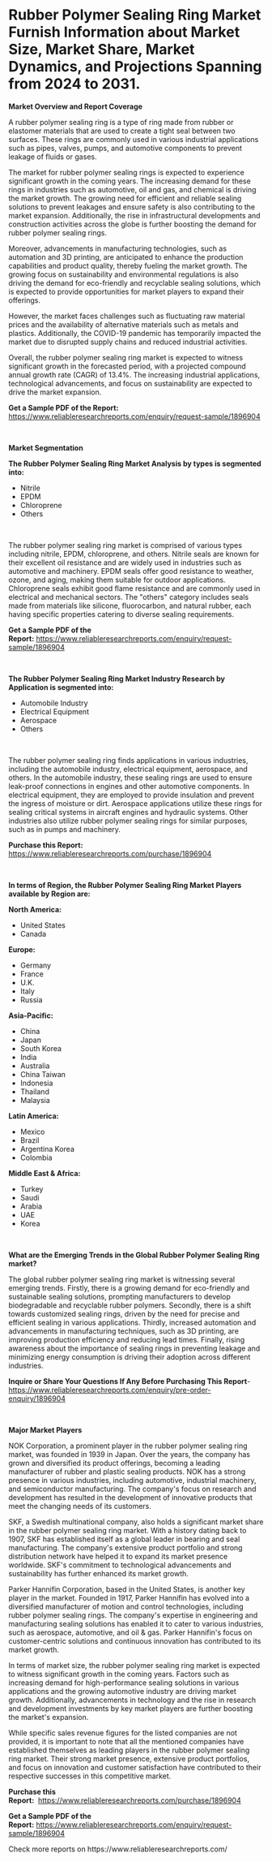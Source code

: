 <p><h1>Rubber Polymer Sealing Ring Market Furnish Information about Market Size, Market Share, Market Dynamics, and Projections Spanning from 2024 to 2031.</h1></p><p><strong>Market Overview and Report Coverage</strong></p>
<p><p>A rubber polymer sealing ring is a type of ring made from rubber or elastomer materials that are used to create a tight seal between two surfaces. These rings are commonly used in various industrial applications such as pipes, valves, pumps, and automotive components to prevent leakage of fluids or gases.</p><p>The market for rubber polymer sealing rings is expected to experience significant growth in the coming years. The increasing demand for these rings in industries such as automotive, oil and gas, and chemical is driving the market growth. The growing need for efficient and reliable sealing solutions to prevent leakages and ensure safety is also contributing to the market expansion. Additionally, the rise in infrastructural developments and construction activities across the globe is further boosting the demand for rubber polymer sealing rings.</p><p>Moreover, advancements in manufacturing technologies, such as automation and 3D printing, are anticipated to enhance the production capabilities and product quality, thereby fueling the market growth. The growing focus on sustainability and environmental regulations is also driving the demand for eco-friendly and recyclable sealing solutions, which is expected to provide opportunities for market players to expand their offerings.</p><p>However, the market faces challenges such as fluctuating raw material prices and the availability of alternative materials such as metals and plastics. Additionally, the COVID-19 pandemic has temporarily impacted the market due to disrupted supply chains and reduced industrial activities.</p><p>Overall, the rubber polymer sealing ring market is expected to witness significant growth in the forecasted period, with a projected compound annual growth rate (CAGR) of 13.4%. The increasing industrial applications, technological advancements, and focus on sustainability are expected to drive the market expansion.</p></p>
<p><strong>Get a Sample PDF of the Report:</strong> <a href="https://www.reliableresearchreports.com/enquiry/request-sample/1896904">https://www.reliableresearchreports.com/enquiry/request-sample/1896904</a></p>
<p>&nbsp;</p>
<p><strong>Market Segmentation</strong></p>
<p><strong>The Rubber Polymer Sealing Ring Market Analysis by types is segmented into:</strong></p>
<p><ul><li>Nitrile</li><li>EPDM</li><li>Chloroprene</li><li>Others</li></ul></p>
<p>&nbsp;</p>
<p><p>The rubber polymer sealing ring market is comprised of various types including nitrile, EPDM, chloroprene, and others. Nitrile seals are known for their excellent oil resistance and are widely used in industries such as automotive and machinery. EPDM seals offer good resistance to weather, ozone, and aging, making them suitable for outdoor applications. Chloroprene seals exhibit good flame resistance and are commonly used in electrical and mechanical sectors. The "others" category includes seals made from materials like silicone, fluorocarbon, and natural rubber, each having specific properties catering to diverse sealing requirements.</p></p>
<p><strong>Get a Sample PDF of the Report:</strong>&nbsp;<a href="https://www.reliableresearchreports.com/enquiry/request-sample/1896904">https://www.reliableresearchreports.com/enquiry/request-sample/1896904</a></p>
<p>&nbsp;</p>
<p><strong>The Rubber Polymer Sealing Ring Market Industry Research by Application is segmented into:</strong></p>
<p><ul><li>Automobile Industry</li><li>Electrical Equipment</li><li>Aerospace</li><li>Others</li></ul></p>
<p>&nbsp;</p>
<p><p>The rubber polymer sealing ring finds applications in various industries, including the automobile industry, electrical equipment, aerospace, and others. In the automobile industry, these sealing rings are used to ensure leak-proof connections in engines and other automotive components. In electrical equipment, they are employed to provide insulation and prevent the ingress of moisture or dirt. Aerospace applications utilize these rings for sealing critical systems in aircraft engines and hydraulic systems. Other industries also utilize rubber polymer sealing rings for similar purposes, such as in pumps and machinery.</p></p>
<p><strong>Purchase this Report:</strong>&nbsp; <a href="https://www.reliableresearchreports.com/purchase/1896904">https://www.reliableresearchreports.com/purchase/1896904</a></p>
<p>&nbsp;</p>
<p><strong>In terms of Region, the Rubber Polymer Sealing Ring Market Players available by Region are:</strong></p>
<p>
    <p> <strong> North America: </strong>
        <ul>
            <li>United States</li>
            <li>Canada</li>
        </ul>
        </p> 
    <p> <strong> Europe: </strong>
        <ul>
            <li>Germany</li>
            <li>France</li>
            <li>U.K.</li>
            <li>Italy</li>
            <li>Russia</li>
        </ul>
        </p> 
    <p> <strong> Asia-Pacific: </strong>
        <ul>
            <li>China</li>
            <li>Japan</li>
            <li>South Korea</li>
            <li>India</li>
            <li>Australia</li>
            <li>China Taiwan</li>
            <li>Indonesia</li>
            <li>Thailand</li>
            <li>Malaysia</li>
        </ul>
        </p> 
    <p> <strong> Latin America: </strong>
        <ul>
            <li>Mexico</li>
            <li>Brazil</li>
            <li>Argentina Korea</li>
            <li>Colombia</li>
        </ul>
        </p> 
    <p> <strong> Middle East & Africa: </strong>
        <ul>
            <li>Turkey</li>
            <li>Saudi</li>
            <li>Arabia</li>
            <li>UAE</li>
            <li>Korea</li>
        </ul>
    </p>
    </p>
<p>&nbsp;</p>
<p><strong>What are the Emerging Trends in the Global Rubber Polymer Sealing Ring market?</strong></p>
<p><p>The global rubber polymer sealing ring market is witnessing several emerging trends. Firstly, there is a growing demand for eco-friendly and sustainable sealing solutions, prompting manufacturers to develop biodegradable and recyclable rubber polymers. Secondly, there is a shift towards customized sealing rings, driven by the need for precise and efficient sealing in various applications. Thirdly, increased automation and advancements in manufacturing techniques, such as 3D printing, are improving production efficiency and reducing lead times. Finally, rising awareness about the importance of sealing rings in preventing leakage and minimizing energy consumption is driving their adoption across different industries.</p></p>
<p><strong>Inquire or Share Your Questions If Any Before Purchasing This Report</strong>- <a href="https://www.reliableresearchreports.com/enquiry/pre-order-enquiry/1896904">https://www.reliableresearchreports.com/enquiry/pre-order-enquiry/1896904</a></p>
<p>&nbsp;</p>
<p><strong>Major Market Players</strong></p>
<p><p>NOK Corporation, a prominent player in the rubber polymer sealing ring market, was founded in 1939 in Japan. Over the years, the company has grown and diversified its product offerings, becoming a leading manufacturer of rubber and plastic sealing products. NOK has a strong presence in various industries, including automotive, industrial machinery, and semiconductor manufacturing. The company's focus on research and development has resulted in the development of innovative products that meet the changing needs of its customers.</p><p>SKF, a Swedish multinational company, also holds a significant market share in the rubber polymer sealing ring market. With a history dating back to 1907, SKF has established itself as a global leader in bearing and seal manufacturing. The company's extensive product portfolio and strong distribution network have helped it to expand its market presence worldwide. SKF's commitment to technological advancements and sustainability has further enhanced its market growth.</p><p>Parker Hannifin Corporation, based in the United States, is another key player in the market. Founded in 1917, Parker Hannifin has evolved into a diversified manufacturer of motion and control technologies, including rubber polymer sealing rings. The company's expertise in engineering and manufacturing sealing solutions has enabled it to cater to various industries, such as aerospace, automotive, and oil & gas. Parker Hannifin's focus on customer-centric solutions and continuous innovation has contributed to its market growth.</p><p>In terms of market size, the rubber polymer sealing ring market is expected to witness significant growth in the coming years. Factors such as increasing demand for high-performance sealing solutions in various applications and the growing automotive industry are driving market growth. Additionally, advancements in technology and the rise in research and development investments by key market players are further boosting the market's expansion.</p><p>While specific sales revenue figures for the listed companies are not provided, it is important to note that all the mentioned companies have established themselves as leading players in the rubber polymer sealing ring market. Their strong market presence, extensive product portfolios, and focus on innovation and customer satisfaction have contributed to their respective successes in this competitive market.</p></p>
<p><strong>Purchase this Report:</strong>&nbsp;&nbsp;<a href="https://www.reliableresearchreports.com/purchase/1896904">https://www.reliableresearchreports.com/purchase/1896904</a></p>
<p></p>
<p><strong>Get a Sample PDF of the Report:</strong>&nbsp;<a href="https://www.reliableresearchreports.com/enquiry/request-sample/1896904">https://www.reliableresearchreports.com/enquiry/request-sample/1896904</a></p>
<p>Check more reports on https://www.reliableresearchreports.com/</p>